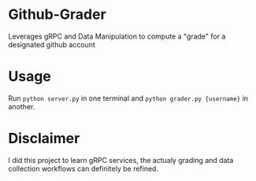 # Github-Grader
Leverages gRPC and Data Manipulation to compute a "grade" for a designated github account

# Usage
Run `python server.py` in one terminal and `python grader.py {username}` in another.

# Disclaimer
I did this project to learn gRPC services, the actualy grading and data collection workflows can definitely be refined.
